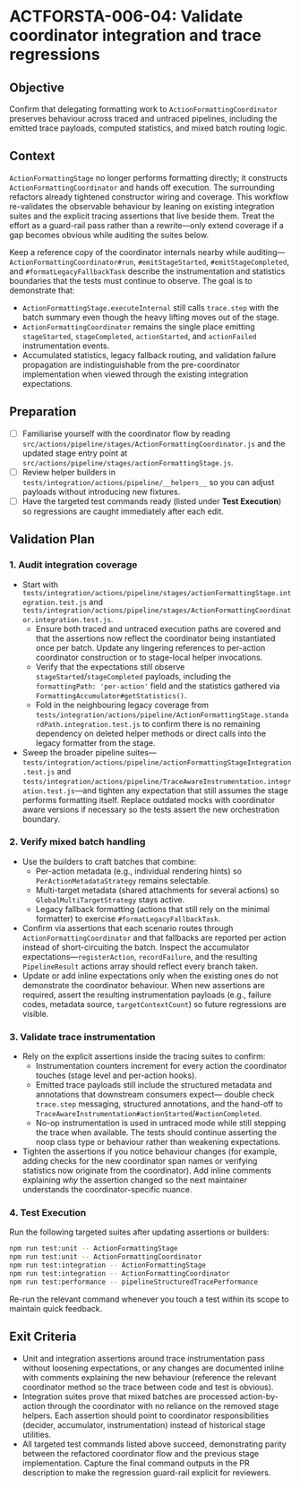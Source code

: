 # ACTFORSTA-006-04: Validate coordinator integration and trace regressions

## Objective
Confirm that delegating formatting work to `ActionFormattingCoordinator` preserves behaviour across traced and
untraced pipelines, including the emitted trace payloads, computed statistics, and mixed batch routing logic.

## Context
`ActionFormattingStage` no longer performs formatting directly; it constructs `ActionFormattingCoordinator` and
hands off execution. The surrounding refactors already tightened constructor wiring and coverage. This workflow
re-validates the observable behaviour by leaning on existing integration suites and the explicit tracing
assertions that live beside them. Treat the effort as a guard-rail pass rather than a rewrite—only extend coverage
if a gap becomes obvious while auditing the suites below.

Keep a reference copy of the coordinator internals nearby while auditing—`ActionFormattingCoordinator#run`,
`#emitStageStarted`, `#emitStageCompleted`, and `#formatLegacyFallbackTask` describe the instrumentation and
statistics boundaries that the tests must continue to observe. The goal is to demonstrate that:

- `ActionFormattingStage.executeInternal` still calls `trace.step` with the batch summary even though the heavy
  lifting moves out of the stage.
- `ActionFormattingCoordinator` remains the single place emitting `stageStarted`, `stageCompleted`,
  `actionStarted`, and `actionFailed` instrumentation events.
- Accumulated statistics, legacy fallback routing, and validation failure propagation are indistinguishable from
  the pre-coordinator implementation when viewed through the existing integration expectations.

## Preparation
- [ ] Familiarise yourself with the coordinator flow by reading
      `src/actions/pipeline/stages/ActionFormattingCoordinator.js` and the updated stage entry point at
      `src/actions/pipeline/stages/actionFormattingStage.js`.
- [ ] Review helper builders in `tests/integration/actions/pipeline/__helpers__` so you can adjust payloads without
      introducing new fixtures.
- [ ] Have the targeted test commands ready (listed under **Test Execution**) so regressions are caught immediately
      after each edit.

## Validation Plan
### 1. Audit integration coverage
- Start with `tests/integration/actions/pipeline/stages/actionFormattingStage.integration.test.js` and
  `tests/integration/actions/pipeline/stages/ActionFormattingCoordinator.integration.test.js`.
  - Ensure both traced and untraced execution paths are covered and that the assertions now reflect the coordinator
    being instantiated once per batch. Update any lingering references to per-action coordinator construction or
    to stage-local helper invocations.
  - Verify that the expectations still observe `stageStarted`/`stageCompleted` payloads, including the
    `formattingPath: 'per-action'` field and the statistics gathered via `FormattingAccumulator#getStatistics()`.
  - Fold in the neighbouring legacy coverage from
    `tests/integration/actions/pipeline/ActionFormattingStage.standardPath.integration.test.js` to confirm there is
    no remaining dependency on deleted helper methods or direct calls into the legacy formatter from the stage.
- Sweep the broader pipeline suites—`tests/integration/actions/pipeline/actionFormattingStageIntegration.test.js`
  and `tests/integration/actions/pipeline/TraceAwareInstrumentation.integration.test.js`—and tighten any
  expectation that still assumes the stage performs formatting itself. Replace outdated mocks with coordinator
  aware versions if necessary so the tests assert the new orchestration boundary.

### 2. Verify mixed batch handling
- Use the builders to craft batches that combine:
  - Per-action metadata (e.g., individual rendering hints) so `PerActionMetadataStrategy` remains selectable.
  - Multi-target metadata (shared attachments for several actions) so `GlobalMultiTargetStrategy` stays active.
  - Legacy fallback formatting (actions that still rely on the minimal formatter) to exercise
    `#formatLegacyFallbackTask`.
- Confirm via assertions that each scenario routes through `ActionFormattingCoordinator` and that fallbacks are
  reported per action instead of short-circuiting the batch. Inspect the accumulator expectations—`registerAction`,
  `recordFailure`, and the resulting `PipelineResult` actions array should reflect every branch taken.
- Update or add inline expectations only when the existing ones do not demonstrate the coordinator behaviour. When
  new assertions are required, assert the resulting instrumentation payloads (e.g., failure codes, metadata source,
  `targetContextCount`) so future regressions are visible.

### 3. Validate trace instrumentation
- Rely on the explicit assertions inside the tracing suites to confirm:
  - Instrumentation counters increment for every action the coordinator touches (stage level and per-action hooks).
  - Emitted trace payloads still include the structured metadata and annotations that downstream consumers expect—
    double check `trace.step` messaging, structured annotations, and the hand-off to
    `TraceAwareInstrumentation#actionStarted`/`#actionCompleted`.
  - No-op instrumentation is used in untraced mode while still stepping the trace when available. The tests should
    continue asserting the noop class type or behaviour rather than weakening expectations.
- Tighten the assertions if you notice behaviour changes (for example, adding checks for the new coordinator span
  names or verifying statistics now originate from the coordinator). Add inline comments explaining *why* the
  assertion changed so the next maintainer understands the coordinator-specific nuance.

### 4. Test Execution
Run the following targeted suites after updating assertions or builders:

```bash
npm run test:unit -- ActionFormattingStage
npm run test:unit -- ActionFormattingCoordinator
npm run test:integration -- ActionFormattingStage
npm run test:integration -- ActionFormattingCoordinator
npm run test:performance -- pipelineStructuredTracePerformance
```

Re-run the relevant command whenever you touch a test within its scope to maintain quick feedback.

## Exit Criteria
- Unit and integration assertions around trace instrumentation pass without loosening expectations, or any changes
  are documented inline with comments explaining the new behaviour (reference the relevant coordinator method so
  the trace between code and test is obvious).
- Integration suites prove that mixed batches are processed action-by-action through the coordinator with no
  reliance on the removed stage helpers. Each assertion should point to coordinator responsibilities (decider,
  accumulator, instrumentation) instead of historical stage utilities.
- All targeted test commands listed above succeed, demonstrating parity between the refactored coordinator flow
  and the previous stage implementation. Capture the final command outputs in the PR description to make the
  regression guard-rail explicit for reviewers.
